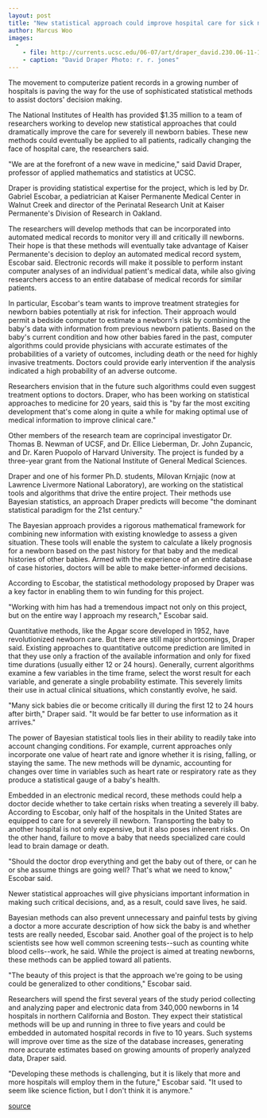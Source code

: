 ```yaml
---
layout: post
title: "New statistical approach could improve hospital care for sick newborns"
author: Marcus Woo
images:
  -
    - file: http://currents.ucsc.edu/06-07/art/draper_david.230.06-11-13.jpg
    - caption: "David Draper Photo: r. r. jones"
---
```


The movement to computerize patient records in a growing number of hospitals is paving the way for the use of sophisticated statistical methods to assist doctors' decision making.

The National Institutes of Health has provided $1.35 million to a team of researchers working to develop new statistical approaches that could dramatically improve the care for severely ill newborn babies. These new methods could eventually be applied to all patients, radically changing the face of hospital care, the researchers said.

"We are at the forefront of a new wave in medicine," said David Draper, professor of applied mathematics and statistics at UCSC.

Draper is providing statistical expertise for the project, which is led by Dr. Gabriel Escobar, a pediatrician at Kaiser Permanente Medical Center in Walnut Creek and director of the Perinatal Research Unit at Kaiser Permanente's Division of Research in Oakland.

The researchers will develop methods that can be incorporated into automated medical records to monitor very ill and critically ill newborns. Their hope is that these methods will eventually take advantage of Kaiser Permanente's decision to deploy an automated medical record system, Escobar said. Electronic records will make it possible to perform instant computer analyses of an individual patient's medical data, while also giving researchers access to an entire database of medical records for similar patients.

In particular, Escobar's team wants to improve treatment strategies for newborn babies potentially at risk for infection. Their approach would permit a bedside computer to estimate a newborn's risk by combining the baby's data with information from previous newborn patients. Based on the baby's current condition and how other babies fared in the past, computer algorithms could provide physicians with accurate estimates of the probabilities of a variety of outcomes, including death or the need for highly invasive treatments. Doctors could provide early intervention if the analysis indicated a high probability of an adverse outcome.

Researchers envision that in the future such algorithms could even suggest treatment options to doctors. Draper, who has been working on statistical approaches to medicine for 20 years, said this is "by far the most exciting development that's come along in quite a while for making optimal use of medical information to improve clinical care."

Other members of the research team are coprincipal investigator Dr. Thomas B. Newman of UCSF, and Dr. Ellice Lieberman, Dr. John Zupancic, and Dr. Karen Puopolo of Harvard University. The project is funded by a three-year grant from the National Institute of General Medical Sciences.

Draper and one of his former Ph.D. students, Milovan Krnjajic (now at Lawrence Livermore National Laboratory), are working on the statistical tools and algorithms that drive the entire project. Their methods use Bayesian statistics, an approach Draper predicts will become "the dominant statistical paradigm for the 21st century."

The Bayesian approach provides a rigorous mathematical framework for combining new information with existing knowledge to assess a given situation. These tools will enable the system to calculate a likely prognosis for a newborn based on the past history for that baby and the medical histories of other babies. Armed with the experience of an entire database of case histories, doctors will be able to make better-informed decisions.

According to Escobar, the statistical methodology proposed by Draper was a key factor in enabling them to win funding for this project.

"Working with him has had a tremendous impact not only on this project, but on the entire way I approach my research," Escobar said.

Quantitative methods, like the Apgar score developed in 1952, have revolutionized newborn care. But there are still major shortcomings, Draper said. Existing approaches to quantitative outcome prediction are limited in that they use only a fraction of the available information and only for fixed time durations (usually either 12 or 24 hours). Generally, current algorithms examine a few variables in the time frame, select the worst result for each variable, and generate a single probability estimate. This severely limits their use in actual clinical situations, which constantly evolve, he said.

"Many sick babies die or become critically ill during the first 12 to 24 hours after birth," Draper said. "It would be far better to use information as it arrives."

The power of Bayesian statistical tools lies in their ability to readily take into account changing conditions. For example, current approaches only incorporate one value of heart rate and ignore whether it is rising, falling, or staying the same. The new methods will be dynamic, accounting for changes over time in variables such as heart rate or respiratory rate as they produce a statistical gauge of a baby's health.

Embedded in an electronic medical record, these methods could help a doctor decide whether to take certain risks when treating a severely ill baby. According to Escobar, only half of the hospitals in the United States are equipped to care for a severely ill newborn. Transporting the baby to another hospital is not only expensive, but it also poses inherent risks. On the other hand, failure to move a baby that needs specialized care could lead to brain damage or death.

"Should the doctor drop everything and get the baby out of there, or can he or she assume things are going well? That's what we need to know," Escobar said.

Newer statistical approaches will give physicians important information in making such critical decisions, and, as a result, could save lives, he said.

Bayesian methods can also prevent unnecessary and painful tests by giving a doctor a more accurate description of how sick the baby is and whether tests are really needed, Escobar said. Another goal of the project is to help scientists see how well common screening tests--such as counting white blood cells--work, he said. While the project is aimed at treating newborns, these methods can be applied toward all patients.

"The beauty of this project is that the approach we're going to be using could be generalized to other conditions," Escobar said.

Researchers will spend the first several years of the study period collecting and analyzing paper and electronic data from 340,000 newborns in 14 hospitals in northern California and Boston. They expect their statistical methods will be up and running in three to five years and could be embedded in automated hospital records in five to 10 years. Such systems will improve over time as the size of the database increases, generating more accurate estimates based on growing amounts of properly analyzed data, Draper said.

"Developing these methods is challenging, but it is likely that more and more hospitals will employ them in the future," Escobar said. "It used to seem like science fiction, but I don't think it is anymore."   

[source](http://www1.ucsc.edu/currents/06-07/11-13/medicine.asp "Permalink to medicine")

